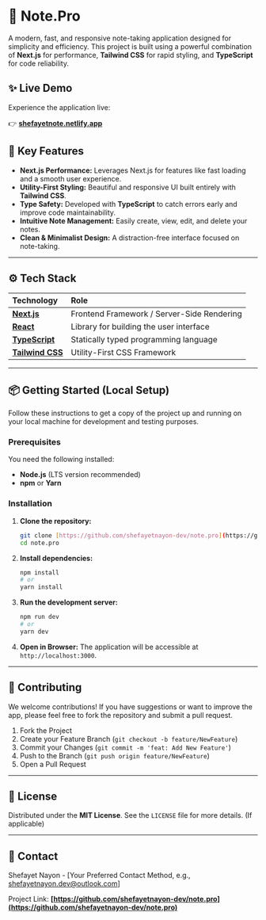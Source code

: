 # 📝 Note.Pro

A modern, fast, and responsive note-taking application designed for simplicity and efficiency. This project is built using a powerful combination of **Next.js** for performance, **Tailwind CSS** for rapid styling, and **TypeScript** for code reliability.

## ✨ Live Demo

Experience the application live:

👉 **[shefayetnote.netlify.app](https://shefayetnote.netlify.app/)**

## 🚀 Key Features

* **Next.js Performance:** Leverages Next.js for features like fast loading and a smooth user experience.
* **Utility-First Styling:** Beautiful and responsive UI built entirely with **Tailwind CSS**.
* **Type Safety:** Developed with **TypeScript** to catch errors early and improve code maintainability.
* **Intuitive Note Management:** Easily create, view, edit, and delete your notes.
* **Clean & Minimalist Design:** A distraction-free interface focused on note-taking.

***

## ⚙️ Tech Stack

| Technology | Role |
| :--- | :--- |
| **[Next.js](https://nextjs.org/)** | Frontend Framework / Server-Side Rendering |
| **[React](https://reactjs.org/)** | Library for building the user interface |
| **[TypeScript](https://www.typescriptlang.org/)** | Statically typed programming language |
| **[Tailwind CSS](https://tailwindcss.com/)** | Utility-First CSS Framework |

***

## 📦 Getting Started (Local Setup)

Follow these instructions to get a copy of the project up and running on your local machine for development and testing purposes.

### Prerequisites

You need the following installed:

* **Node.js** (LTS version recommended)
* **npm** or **Yarn**

### Installation

1.  **Clone the repository:**
    ```bash
    git clone [https://github.com/shefayetnayon-dev/note.pro](https://github.com/shefayetnayon-dev/note.pro)
    cd note.pro
    ```

2.  **Install dependencies:**
    ```bash
    npm install
    # or
    yarn install
    ```

3.  **Run the development server:**
    ```bash
    npm run dev
    # or
    yarn dev
    ```

4.  **Open in Browser:**
    The application will be accessible at `http://localhost:3000`.

***

## 🤝 Contributing

We welcome contributions! If you have suggestions or want to improve the app, please feel free to fork the repository and submit a pull request.

1.  Fork the Project
2.  Create your Feature Branch (`git checkout -b feature/NewFeature`)
3.  Commit your Changes (`git commit -m 'feat: Add New Feature'`)
4.  Push to the Branch (`git push origin feature/NewFeature`)
5.  Open a Pull Request

***

## 📜 License

Distributed under the **MIT License**. See the `LICENSE` file for more details. (If applicable)

***

## 📧 Contact

Shefayet Nayon - [Your Preferred Contact Method, e.g., shefayetnayon.dev@outlook.com]

Project Link: **[https://github.com/shefayetnayon-dev/note.pro](https://github.com/shefayetnayon-dev/note.pro)**
